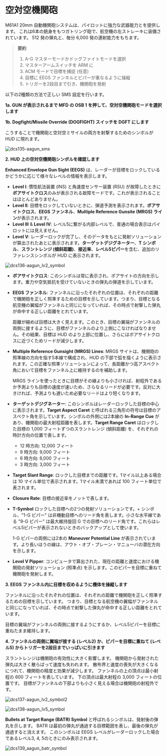 # 空対空機関砲

M61A1 20mm 自動機関砲システムは、パイロットに強力な武器能力とを提供します。
これは6本の銃身をもつガトリング砲で、航空機の左ストレーキに装備されています。
512 発の弾丸と、毎分 6,000 発の連射能力をもちます。

>**要約**
>
> 1. A-G マスターモードかドッグファイトモードを選択
> 2. マスターアームスイッチを ARM に
> 3. ACM モードで目標を捕捉 (任意)
> 4. 目標に EEGS ファンネルとピパーが重なるように操縦
> 5. トリガーを2段目まで引き、機関砲を発射

以下の2種類の方法で正しい SMS 設定を行います。

**1a. GUN が表示されるまで MFD の OSB 1 を押して、空対空機関砲モードを選択します**

**1b. Dogfight/Missile Override (DOGFIGHT) スイッチを DGFT にします**

こうすることで機関砲と空対空ミサイルの両方を射撃するためのシンボルが HUD に現れます。

![dcs135-aagun_sms](../images/dcs135-aagun_sms.jpg)

**2. HUD 上の空対空機関砲シンボルを確認します**

**Enhanced Envelope Gun Sight (EEGS)** は、レーダーが目標をロックしているかどうかに応じて様々なレベルの情報を表示します。

- **Level I**: 慣性航法装置 (INS) と角速度センサー装置 (RSU) が故障したときに**ボアサイトクロス**のみが表示される故障モードです。これが表示されることはほとんどありません。
- **Level II**: 目標をロックしていないときに、弾道予測を表示されます。**ボアサイトクロス**、**EEGS ファンネル**、**Multiple Reference Gunsite (MRGS) ライン**が表示されます。
- **Level III** & **Level IV**: レベル5に繋がる内部レベルで、普通の場合表示はパイロットには見えません。
- **Level V**: レーダーロックが完了し、そのデータをもとに発射ソリューションが算出されたあとに表示されます。**ターゲットデジグネーター**、**T シンボル**、**スラントレンジ (傾斜距離)**、**接近率**、**レベル5ピパー**を含む、追加のリファレンスシンボルが HUD に表示されます。

![dcs136-aagun_lv2_symbol](../images/dcs136-aagun_lv2_symbol.png)

- **ボアサイトクロス**: このシンボルは常に表示され、ボアサイトの方向を示します。重力や空気抵抗を受けていないときの弾丸の弾道を示しています。
- **EEGS ファンネル**: ファンネルに沿ったそれぞれの位置は、それぞれの距離で機関砲を正しく照準するための目標を示しています。つまり、目標となる航空機の翼幅がファンネルと同じになっていれば、その時点で射撃した弾丸が命中する正しい距離をとれています。

    距離が縮めば目標は大きく見えます。このとき、目標の翼端がファンネルの両側に接するように、目標がファンネルのより上側にこなければなりません。その結果、目標は HUD のより上部に位置し、さらにはボアサイトクロスに近づくためリードが減少します。

- **Multiple Reference Gunsight (MRGS) Lines**: MRGS サイトは、機関砲の照準線の方向を指す5本線で構成され、HUD の下部で弧を描くように表示されます。この正確な照準ソリューションによって、長距離かつ高アスペクト角において目標をファンネル上に維持するのを補助します。

    MRGS ラインを使ったときに目標がその線よりも小さければ、射程外であるか予測よりも目標の速度が速いため、さらなるリードが必要です。反対に大きければ、予測よりも遅いため必要なリードはより短くなります。

- **ターゲットデジグネーター**: このシンボルはレーダーロックした目標の中心に表示されます。**Target Aspect Caret** と呼ばれる三角形の符号は目標のアスペクト角を示しています。シンボルの外側には2本線の **In-Range Cue** があり、機関砲の最大射程距離を表します。**Target Range Caret** はロックした目標の 1,000 フィートずつのスラントレンジ (傾斜距離) を、それぞれの時計方向の位置で表します。
    - 12 時方向: 12,000 フィート
    - 9 時方向: 9,000 フィート
    - 6 時方向: 6,000 フィート
    - 3 時方向: 3,000 フィート
- **Target Slant Range**: ロックした目標までの距離です。1マイル以上ある場合は 10 マイル単位で表示されます。1マイル未満であれば 100 フィート単位で表されます。
- **Closure Rate**: 目標の接近率をノットで表します。
- **T-Symbol** ロックした目標への2つの発射ソリューションです。+ シンボル、"1-G ピパー" は非機動目標へのリード角を表します。小さな水平線である "9-G ピパー" は最大維持旋回 G での目標へのリード角です。これらはレベル5ピパーが表示されないときのバックアップとして使います。

    1-G ピパーの両側には2本の **Maneuver Potential Line** が表示されています。より長いほうの線は、アウト・オブ・プレーン・マニューバの潜在方向を示します。

- **Level V Pipper**: コンピュータで算出された、現在の距離と速度における機関砲の発射ソリューション (照準点) を示します。このピパーを目標に重ねて機関砲を発射します。

**3. EEGS ファンネル内に目標を収めるように機体を操縦します**

ファンネルに沿ったそれぞれの位置は、それぞれの距離で機関砲を正しく照準するための目標を示しています。
つまり、目標となる航空機の翼幅がファンネルと同じになっていれば、その時点で射撃した弾丸が命中する正しい距離をとれています。

目標の翼端がファンネルの両側に接するようにするか、レベル5ピパーを目標に重ねたまま維持します。

**4. ファンネルの両側に翼端が接する (レベル2) か、ピパーを目標に重ねて (レベル5) からトリガーを2段目までいっぱいに引きます**

スラントレンジは機関砲の有効性に大きく影響します。
機関砲から発射された弾丸は大きく散らばって速度も失われます。
散布界と速度の喪失が大きくなるにつれて、機関砲の精度と効果が減少します。
ファンネルの上の頂点は最小射程の 600 フィートを表しています。
下の頂点は最大射程の 3,000 フィートの位置です。
目標がファンネルの下部よりも小さく見える場合は機関砲の射程外です。

![dcs137-aagun_lv2_symbol2](../images/dcs137-aagun_lv2_symbol2.png)

![dcs138-aagun_lv5_symbol](../images/dcs138-aagun_lv5_symbol.jpg)

**Bullets at Target Range (BATR) Symbol** と呼ばれるシンボルは、発射後の弾丸を示します。
BATR は最初の弾丸が通過する目標範囲を表し、最後の弾丸が通過すると消えます。
このシンボルは EEGS レベルがレーダーロックした場合であるレベル3, 4, 5のときにのみ表示されます。

![dcs139_aagun_batr_symbol](../images/dcs139-aagun_batr_symbol.jpg)
